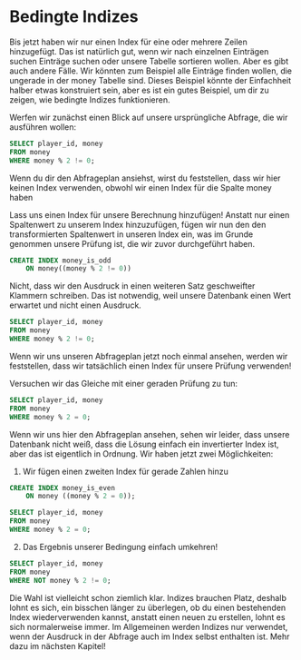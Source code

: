 # Bedingte Indizes

Bis jetzt haben wir nur einen Index für eine oder mehrere Zeilen hinzugefügt. Das ist natürlich gut, wenn wir nach einzelnen Einträgen suchen 
Einträge suchen oder unsere Tabelle sortieren wollen. Aber es gibt auch andere Fälle. Wir könnten zum Beispiel alle Einträge finden wollen, die 
ungerade in der money Tabelle sind. Dieses Beispiel könnte der Einfachheit halber etwas konstruiert sein, aber es ist ein gutes 
Beispiel, um dir zu zeigen, wie bedingte Indizes funktionieren.

Werfen wir zunächst einen Blick auf unsere ursprüngliche Abfrage, die wir ausführen wollen:

```sql
SELECT player_id, money
FROM money
WHERE money % 2 != 0;
```

Wenn du dir den Abfrageplan ansiehst, wirst du feststellen, dass wir hier keinen Index verwenden, obwohl wir 
einen Index für die Spalte money haben 

Lass uns einen Index für unsere Berechnung hinzufügen! Anstatt nur einen Spaltenwert zu unserem Index hinzuzufügen, fügen wir nun den 
den transformierten Spaltenwert in unseren Index ein, was im Grunde genommen unsere Prüfung ist, die wir zuvor durchgeführt haben.

```sql
CREATE INDEX money_is_odd 
    ON money((money % 2 != 0))
```

Nicht, dass wir den Ausdruck in einen weiteren Satz geschweifter Klammern schreiben. Das ist notwendig, weil unsere Datenbank einen Wert erwartet 
und nicht einen Ausdruck.

```sql
SELECT player_id, money
FROM money
WHERE money % 2 != 0;
```

Wenn wir uns unseren Abfrageplan jetzt noch einmal ansehen, werden wir feststellen, dass wir tatsächlich einen Index für unsere Prüfung verwenden!

Versuchen wir das Gleiche mit einer geraden Prüfung zu tun:

```sql
SELECT player_id, money
FROM money
WHERE money % 2 = 0;
```

Wenn wir uns hier den Abfrageplan ansehen, sehen wir leider, dass unsere Datenbank nicht weiß, dass die Lösung einfach ein 
invertierter Index ist, aber das ist eigentlich in Ordnung. Wir haben jetzt zwei Möglichkeiten:

1. Wir fügen einen zweiten Index für gerade Zahlen hinzu

```sql
CREATE INDEX money_is_even
    ON money ((money % 2 = 0));

SELECT player_id, money
FROM money
WHERE money % 2 = 0;
```
2. Das Ergebnis unserer Bedingung einfach umkehren!

```sql
SELECT player_id, money
FROM money
WHERE NOT money % 2 != 0;
```

Die Wahl ist vielleicht schon ziemlich klar. Indizes brauchen Platz, deshalb lohnt es sich, ein bisschen länger zu überlegen, ob du 
einen bestehenden Index wiederverwenden kannst, anstatt einen neuen zu erstellen, lohnt es sich normalerweise immer. Im Allgemeinen werden Indizes nur 
verwendet, wenn der Ausdruck in der Abfrage auch im Index selbst enthalten ist. Mehr dazu im nächsten Kapitel!
